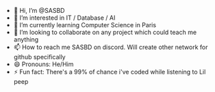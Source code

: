 - 👋 Hi, I’m @SASBD
- 👀 I’m interested in IT / Database / AI
- 🌱 I’m currently learning Computer Science in Paris
- 💞️ I’m looking to collaborate on any project which could teach me anything
- 📫 How to reach me SASBD on discord. Will create other network for github specifically
- 😄 Pronouns: He/Him
- ⚡ Fun fact: There's a 99% of chance i've coded while listening to Lil peep

<!---
SASBD/SASBD is a ✨ special ✨ repository because its `README.md` (this file) appears on your GitHub profile.
You can click the Preview link to take a look at your changes.
--->

